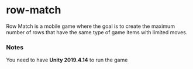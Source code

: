 # row-match
Row Match is a mobile game where the goal is to create the maximum number of rows that have the same type of game items with limited moves.

### Notes
You need to have **Unity 2019.4.14** to run the game

